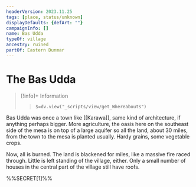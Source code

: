 ```yaml
---
headerVersion: 2023.11.25
tags: [place, status/unknown]
displayDefaults: {defArt: ""}
campaignInfo: []
name: Bas Udda
typeOf: village
ancestry: ruined
partOf: Eastern Dunmar
---
```

# The Bas Udda
>[!info]+ Information
>> `$=dv.view("_scripts/view/get_Whereabouts")`

Bas Udda was once a town like [[Karawa]], same kind of architecture, if anything perhaps bigger. More agriculture, the oasis here on the southeast side of the mesa is on top of a large aquifer so all the land, about 30 miles, from the town to the mesa is planted usually. Hardy grains, some vegetable crops.

Now, all is burned. The land is blackened for miles, like a massive fire raced through. Little is left standing of the village, either. Only a small number of houses in the central part of the village still have roofs.

%%SECRET[1]%%



